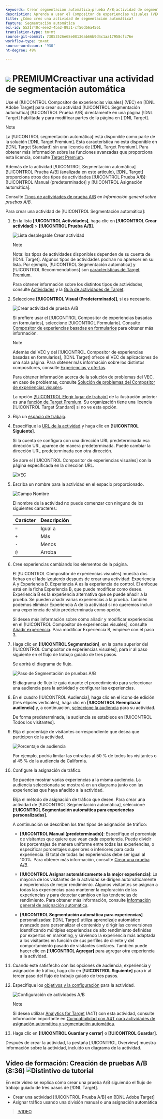 ```yaml
---
keywords: Crear segmentación automática;prueba A/B;actividad de segmentación automática;nueva actividad a/b;segmentación automática;segmentación automática para experiencias personalizadas;personalizada;optimización
description: Aprenda a usar el Compositor de experiencias visuales (VEC) en Adobe Target para crear su actividad de prueba A/B de segmentación automática directamente en una página con Target habilitado.
title: ¿Cómo creo una actividad de segmentación automática?
feature: Segmentación automática
exl-id: 5521740c-eee2-4ba2-8931-cf56d56a4561
translation-type: tm+mt
source-git-commit: 73053526e68e08136ab66b9d4c1aa17958cfc76e
workflow-type: tm+mt
source-wordcount: '930'
ht-degree: 49%

---
```


# ![](/help/assets/premium.png) PREMIUMCreactivar una actividad de segmentación automática

Use el [!UICONTROL Compositor de experiencias visuales] (VEC) en [!DNL Adobe Target] para crear su actividad [!UICONTROL Segmentación automática] [!UICONTROL Prueba A/B] directamente en una página [!DNL Target] habilitada y para modificar partes de la página en [!DNL Target].

>[!NOTE]
>
>La [!UICONTROL segmentación automática] está disponible como parte de la solución [!DNL Target Premium]. Esta característica no está disponible en [!DNL Target Standard] sin una licencia de [!DNL Target Premium]. Para obtener más información sobre las funciones avanzadas que proporciona esta licencia, consulte [Target Premium](/help/c-intro/intro.md).
>
>Además de la actividad [!UICONTROL Segmentación automática] [!UICONTROL Prueba A/B] (analizada en este artículo), [!DNL Target] proporciona otros dos tipos de actividades [!UICONTROL Prueba A/B]: [!UICONTROL Manual (predeterminado)] y [!UICONTROL Asignación automática].
>
>Consulte [Tipos de actividades de prueba A/B](/help/c-activities/t-test-ab/test-ab.md#types) en *Información general sobre pruebas A/B*.

Para crear una actividad de [!UICONTROL Segmentación automática]:

1. En la lista **[!UICONTROL Actividades]**, haga clic en **[!UICONTROL Crear actividad]** > **[!UICONTROL Prueba A/B]**.

   ![Lista desplegable Crear actividad](/help/c-activities/t-test-ab/t-test-create-ab/assets/ab_select-new.png)

   >[!NOTE]
   >
   >Nota: los tipos de actividades disponibles dependen de su cuenta de [!DNL Target]. Algunos tipos de actividades podrían no aparecer en su lista. Por ejemplo, [!UICONTROL Segmentación automática] y [!UICONTROL Recommendations] son [características de Target Premium](/help/c-intro/intro.md#premium).
   >
   >Para obtener información sobre los distintos tipos de actividades, consulte [Actividades](/help/c-activities/activities.md) y la [Guía de actividades de Target](/help/c-activities/target-activities-guide.md).

1. Seleccione **[!UICONTROL Visual (Predeterminado)]**, si es necesario.

   ![Crear actividad de prueba A/B](/help/c-activities/t-test-ab/t-test-create-ab/assets/create-ab.png)

   Si prefiere usar el [!UICONTROL Compositor de experiencias basadas en formularios], seleccione [!UICONTROL Formulario]. Consulte [Compositor de experiencias basadas en formularios](/help/c-experiences/form-experience-composer.md) para obtener más información.

   >[!NOTE]
   >
   >Además del VEC y del [!UICONTROL Compositor de experiencias basadas en formularios], [!DNL Target] ofrece el VEC de aplicaciones de una sola página. Para obtener más información sobre los distintos compositores, consulte [Experiencias y ofertas](/help/c-experiences/experiences.md).
   >
   >Para obtener información acerca de la solución de problemas del VEC, en caso de problemas, consulte [Solución de problemas del Compositor de experiencias visuales](/help/c-experiences/c-visual-experience-composer/r-troubleshoot-composer/troubleshoot-composer.md).
   >
   >La opción [[!UICONTROL Elegir lugar de trabajo]](/help/administrating-target/c-user-management/property-channel/property-channel.md) de la ilustración anterior es una [función de Target Premium](/help/c-intro/intro.md). Su organización tiene una licencia [!UICONTROL Target Standard] si no ve esta opción.

1. Elija un [espacio de trabajo](/help/administrating-target/c-user-management/property-channel/property-channel.md).

1. Especifique la [URL de la actividad](/help/c-activities/t-test-ab/t-test-create-ab/ab-activity-url.md) y haga clic en **[!UICONTROL Siguiente]**.

   Si la cuenta se configura con una dirección URL predeterminada esa dirección URL aparece de manera predeterminada. Puede cambiar la dirección URL predeterminada con otra dirección.

   Se abre el [!UICONTROL Compositor de experiencias visuales] con la página especificada en la dirección URL.

   ![VEC](/help/c-activities/t-test-ab/t-test-create-ab/assets/vec-new.png)

1. Escriba un nombre para la actividad en el espacio proporcionado.

   ![Campo Nombre](/help/c-activities/t-test-ab/t-test-create-ab/assets/ab_newname-new.png)

   El nombre de la actividad no puede comenzar con ninguno de los siguientes caracteres:

   | Carácter | Descripción |
   |--- |--- |
   | `=` | Igual a |
   | `+` | Más |
   | `-` | Menos |
   | `@` | Arroba |

1. Cree experiencias cambiando los elementos de la página.

   El [!UICONTROL Compositor de experiencias visuales] muestra dos fichas en el lado izquierdo después de crear una actividad: Experiencia A y Experiencia B. Experiencia A es la experiencia de control. El enfoque está en la ficha Experiencia B, que puede modificar como desee. Experiencia B es la experiencia alternativa que se puede añadir a la prueba. Se pueden añadir varias experiencias a la prueba. También podemos eliminar Experiencia A de la actividad si no queremos incluir una experiencia de sitio predeterminada como opción.

   Si desea más información sobre cómo añadir y modificar experiencias en el [!UICONTROL Compositor de experiencias visuales], consulte  [Añadir experiencia](/help/c-activities/t-test-ab/t-test-create-ab/ab-add-experience.md). Para modificar Experiencia B, empiece con el paso 3.

1. Haga clic en **[!UICONTROL Segmentación]**, en la parte superior del [!UICONTROL Compositor de experiencias visuales], para ir al paso siguiente en el flujo de trabajo guiado de tres pasos.

   Se abrirá el diagrama de flujo.

   ![Paso de Segmentación de pruebas A/B](/help/c-activities/t-test-ab/t-test-create-ab/assets/ab_flow-new.png)

   El diagrama de flujo le guía durante el procedimiento para seleccionar una audiencia para la actividad y configurar las experiencias.

1. En el cuadro [!UICONTROL Audiencia], haga clic en el icono de edición (tres elipses verticales), haga clic en **[!UICONTROL Reemplazar audiencia]** y, a continuación, [seleccione la audiencia](/help/c-activities/t-test-ab/t-test-create-ab/ab-audience.md) para su actividad.

   De forma predeterminada, la audiencia se establece en [!UICONTROL Todos los visitantes].

1. Elija el porcentaje de visitantes correspondiente que desea que participen de la actividad.

   ![Porcentaje de audiencia](/help/c-activities/t-test-ab/t-test-create-ab/assets/audperc-new.png)

   Por ejemplo, podría limitar las entradas al 50 % de todos los visitantes o al 45 % de la audiencia de California.

1. Configure la asignación de tráfico.

   Se pueden mostrar varias experiencias a la misma audiencia. La audiencia seleccionada se mostrará en un diagrama junto con las experiencias que haya añadido a la actividad.

   Elija el método de asignación de tráfico que desee. Para crear una actividad de [!UICONTROL Segmentación automática], seleccione **[!UICONTROL Segmentación automática para experiencias personalizadas]**.

   A continuación se describen los tres tipos de asignación de tráfico:

   * **[!UICONTROL Manual (predeterminado)]**: Especifique el porcentaje de visitantes que quiere que vean cada experiencia. Puede dividir los porcentajes de manera uniforme entre todas las experiencias, o especificar porcentajes superiores o inferiores para cada experiencia. El total de todas las experiencias debe ser igual al 100%. Para obtener más información, consulte [Crear una prueba A/B](/help/c-activities/t-test-ab/t-test-create-ab/test-create-ab.md).

   * **[!UICONTROL Asignar automáticamente a la mejor experiencia]**: La mayoría de los visitantes de la actividad se dirigen automáticamente a experiencias de mejor rendimiento. Algunos visitantes se asignan a todas las experiencias para mantener la exploración de las experiencias y para detectar cambios en las tendencias de rendimiento. Para obtener más información, consulte [Información general de asignación automática](/help/c-activities/automated-traffic-allocation/automated-traffic-allocation.md).

   * **[!UICONTROL Segmentación automática para experiencias]** personalizadas:  [!DNL Target] utiliza aprendizaje automático avanzado para personalizar el contenido y dirigir las conversiones identificando múltiples experiencias de alto rendimiento definidas por expertos en marketing, y sirviendo la experiencia más adaptada a los visitantes en función de sus perfiles de cliente y del comportamiento pasado de visitantes similares.
   También puede hacer clic en **[!UICONTROL Agregar]** para agregar otra experiencia a la actividad.

1. Cuando esté satisfecho con las opciones de audiencia, experiencia y asignación de tráfico, haga clic en **[!UICONTROL Siguiente]** para ir al tercer paso del flujo de trabajo guiado de tres pasos.

1. Especifique los [objetivos y la configuración](/help/c-activities/t-test-ab/t-test-create-ab/ab-goals-and-settings.md) para la actividad.

   ![Configuración de actividades A/B](/help/c-activities/t-test-ab/t-test-create-ab/assets/ab_settings-new.png)

   >[!NOTE]
   >
   >Si desea utilizar [Analytics for Target](/help/c-integrating-target-with-mac/a4t/a4t.md) (A4T) con esta actividad, consulte información importante en [Compatibilidad con A4T para actividades de asignación automática y segmentación automática](/help/c-integrating-target-with-mac/a4t/a4t-at-aa.md).

1. Haga clic en **[!UICONTROL Guardar y cerrar]** o **[!UICONTROL Guardar]**.

Después de crear la actividad, la pestaña [!UICONTROL Overview] muestra información sobre la actividad, incluido un diagrama de la actividad.

## Vídeo de formación: Creación de pruebas A/B (8:36) ![Distintivo de tutorial](/help/assets/tutorial.png)

En este vídeo se explica cómo crear una prueba A/B siguiendo el flujo de trabajo guiado de tres pasos de [!DNL Target].

* Crear una actividad [!UICONTROL Prueba A/B] en [!DNL Adobe Target]
* Asignar tráfico usando una división manual o una asignación automática

>[!VIDEO](https://video.tv.adobe.com/v/17391)
